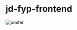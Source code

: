 ﻿# jd-fyp-frontend

![poster](https://github.com/jackjduggan/jd-fyp-frontend/assets/74904632/6abd622b-2b8f-4bd8-80d9-624984ea78ec)

